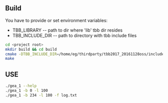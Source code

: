 ## Build

You have to provide or set environment variables:
* TBB_LIBRARY -- path to dir where 'lib' tbb dir resides
* TBB_INCLUDE_DIR -- path to directory with tbb include files

```bash
cd <project root>
mkdir build && cd build
cmake -DTBB_INCLUDE_DIR=/home/eg/thirdparty/tbb2017_20161128oss/include/ -DTBB_LIBRARY=/home/eg/thirdparty/tbb2017_20161128oss ../
make
```

## USE

```bash
./gea_1 --help
./gea_1 -b 0 -l 100
./gea_1 -b 234 -l 100 -f log.txt
```
